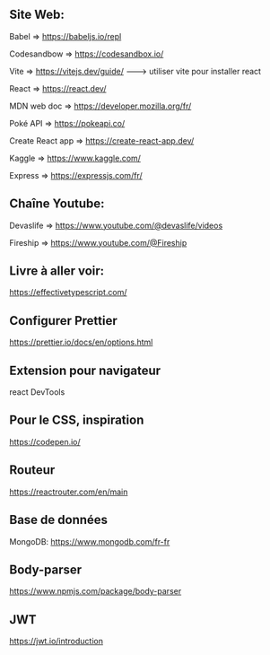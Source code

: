 ## Site Web:

Babel => https://babeljs.io/repl

Codesandbow => https://codesandbox.io/

Vite => https://vitejs.dev/guide/   ---> utiliser vite pour installer react


React => https://react.dev/

MDN web doc => https://developer.mozilla.org/fr/

Poké API =>  https://pokeapi.co/

Create React app => https://create-react-app.dev/

Kaggle => https://www.kaggle.com/

Express => https://expressjs.com/fr/


## Chaîne Youtube:

Devaslife => https://www.youtube.com/@devaslife/videos

Fireship => https://www.youtube.com/@Fireship

## Livre à aller voir:

https://effectivetypescript.com/

## Configurer Prettier

https://prettier.io/docs/en/options.html

## Extension pour navigateur 

react DevTools

## Pour le CSS, inspiration 

https://codepen.io/

## Routeur 

https://reactrouter.com/en/main

## Base de données 

MongoDB: https://www.mongodb.com/fr-fr

## Body-parser

https://www.npmjs.com/package/body-parser

## JWT

https://jwt.io/introduction


